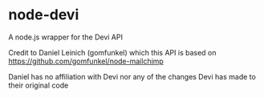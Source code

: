 # node-devi
A node.js wrapper for the Devi API

Credit to Daniel Leinich (gomfunkel) which this API is based on
https://github.com/gomfunkel/node-mailchimp

Daniel has no affiliation with Devi nor any of the changes Devi has made to their original code